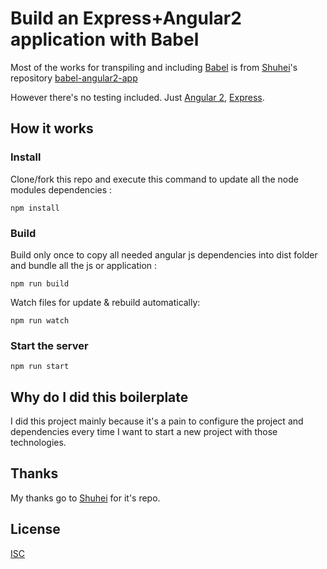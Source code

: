 # Build an Express+Angular2 application with Babel

Most of the works for transpiling and including [Babel](https://babeljs.io/) is from [Shuhei](https://github.com/shuhei/)'s repository [babel-angular2-app](https://github.com/shuhei/babel-angular2-app)

However there's no testing included. Just [Angular 2](https://angular.io/), [Express](http://expressjs.com/).

## How it works

### Install

Clone/fork this repo and execute this command to update all the node modules dependencies :

```
npm install
```

### Build

Build only once to copy all needed angular js dependencies into dist folder and bundle all the js or application :

```
npm run build
```

Watch files for update & rebuild automatically:

```
npm run watch
```

### Start the server

```
npm run start
```

## Why do I did this boilerplate

I did this project mainly because it's a pain to configure the project and dependencies every time I want to start a new project with those technologies.

## Thanks

My thanks go to [Shuhei](https://github.com/shuhei/) for it's repo.

## License

[ISC](https://opensource.org/licenses/ISC)
